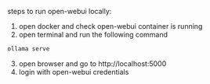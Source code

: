 steps to run open-webui locally:

1. open docker and check open-webui container is running
2. open terminal and run the following command

```bash
ollama serve
```

3. open browser and go to http://localhost:5000
4. login with open-webui credentials
